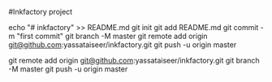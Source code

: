 #Inkfactory project

echo "# inkfactory" >> README.md
git init
git add README.md
git commit -m "first commit"
git branch -M master
git remote add origin git@github.com:yassataiseer/inkfactory.git
git push -u origin master
                
git remote add origin git@github.com:yassataiseer/inkfactory.git
git branch -M master
git push -u origin master
